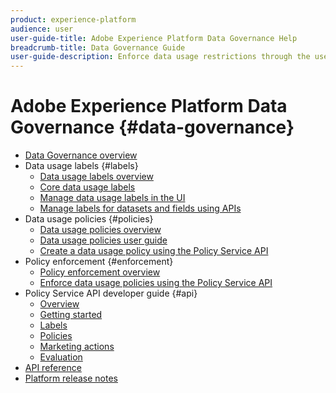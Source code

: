 ```yaml
---
product: experience-platform
audience: user
user-guide-title: Adobe Experience Platform Data Governance Help
breadcrumb-title: Data Governance Guide
user-guide-description: Enforce data usage restrictions through the use of labels, marketing actions, and policies.
---
```


# Adobe Experience Platform Data Governance {#data-governance}

* [Data Governance overview](home.md)
* Data usage labels {#labels}
  * [Data usage labels overview](labels/overview.md)
  * [Core data usage labels](labels/reference.md)
  * [Manage data usage labels in the UI](labels/user-guide.md)
  * [Manage labels for datasets and fields using APIs](labels/dataset-api.md)
* Data usage policies {#policies}
  * [Data usage policies overview](policies/overview.md)
  * [Data usage policies user guide](policies/user-guide.md)
  * [Create a data usage policy using the Policy Service API](policies/create.md)
* Policy enforcement {#enforcement}
  * [Policy enforcement overview](enforcement/overview.md)
  * [Enforce data usage policies using the Policy Service API](enforcement/api-enforcement.md)
* Policy Service API developer guide {#api}
  * [Overview](api/overview.md)
  * [Getting started](api/getting-started.md)
  * [Labels](api/labels.md)
  * [Policies](api/policies.md)
  * [Marketing actions](api/marketing-actions.md)
  * [Evaluation](api/evaluation.md)
* [API reference](https://www.adobe.io/apis/experienceplatform/home/api-reference.html#!acpdr/swagger-specs/dule-policy-service.yaml)
* [Platform release notes](https://www.adobe.com/go/platform-release-notes-en)